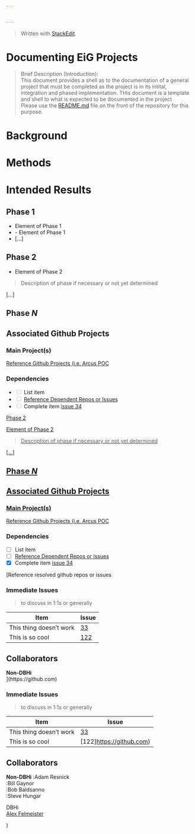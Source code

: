 ```yaml
---


---
```


<blockquote>
<p>Written with <a href="https://stackedit.io/">StackEdit</a>.</p>
</blockquote>
<h1 id="documenting-eig-projects-title">Documenting EiG Projects <title></title></h1>
<blockquote>
<p>Brief Description (Introduction):<br>
This document provides a shell as to the documentation of a general project that must be completed as the project is in its intital, integration and phased implementation. THis document is a template and shell to what is expected to be documented in the project<br>
Please use the <a href="http://README.md">README.md</a> file on the front of the repository for this purpose.</p>
</blockquote>
<h1 id="background">Background</h1>
<h1 id="methods">Methods</h1>
<h1 id="intended-results">Intended Results</h1>
<h2 id="phase-1">Phase 1</h2>
<ul>
<li>Element of Phase 1</li>
<li>
- Element of Phase 1</li>
<li>[…]</li>
</ul>
<h2 id="phase-2">Phase 2</h2>
<ul>
<li>Element of Phase 2</li>
</ul>
<blockquote>
<p>Description of phase if necessary or not yet determined</p>
</blockquote>
<p>[…]</p>
<h2 id="phase-n">Phase <em>N</em></h2>
<h2 id="associated-github-projects">Associated Github Projects</h2>
<h3 id="main-projects">Main Project(s)</h3>
<p><a href="https://github.research.chop.edu">Reference Github Projects (i.e. Arcus POC</a></p>
<h3 id="dependencies">Dependencies</h3>
<ul>
<li class="task-list-item"><input type="checkbox" class="task-list-item-checkbox" disabled=""> List item</li>
<li class="task-list-item"><input type="checkbox" class="task-list-item-checkbox" disabled=""> <a href="https://www.github.com">Reference Dependent Repos or Issues</a></li>
<li class="task-list-item"><input type="checkbox" class="task-list-item-checkbox" disabled=""> Complete item <a href="https://github.com">issue 34</a></li>
</ul>
<p><a href="
- [...]

## Phase 2
Element of Phase 2
> Description of phase if necessary or not yet determined

[...]

## Phase _N_

## Associated Github Projects
### Main Project(s)
[Reference Github Projects (i.e. Arcus POC](https://github.research.chop.edu)
### Dependencies

 - [ ] List item
 - [ ] [Reference Dependent Repos or Issues](https://www.github.com)
 - [x] Complete item [issue 34](https://github.com">)  

[Reference resolved github repos or issues</a></p>
<h3 id="immediate-issues">Immediate Issues</h3>
<blockquote>
<p>to discuss in 1:1s or generally</p>
</blockquote>

<table>
<thead>
<tr>
<th>Item</th>
<th>Issue</th>
</tr>
</thead>
<tbody>
<tr>
<td>This thing doesn’t work</td>
<td><a href="https://github.com">33</a></td>
</tr>
<tr>
<td>This is so cool</td>
<td><a href="https://github.com">122</a></td>
</tr>
</tbody>
</table><h2 id="collaborators">Collaborators</h2>
<p><strong>Non-DBHi</strong><br>](https://github.com)

### Immediate Issues 
> to discuss in 1:1s or generally

|Item|Issue  |
|--|--|
| This thing doesn’t work | [33](https://github.com) |
| This is so cool | [122]https://github.com)|

## Collaborators

**Non-DBHi**
:Adam Resnick<br>
:Bill Gaynor<br>
:Bob Baldsanno<br>
:Steve Hungar</p>
<p>DBHi<br>
<a href="(https://github.com/AlexFelmeister">Alex Felmeister</a></p>)





<!--stackedit_data:
eyJoaXN0b3J5IjpbMTQyMDczNjIzNV19
-->